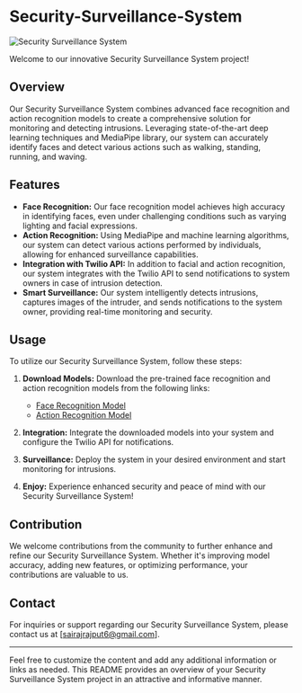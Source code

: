 # Security-Surveillance-System

![Security Surveillance System](https://media1.tenor.com/images/c6b89cb68c230e204ab7665b3a3616da/tenor.gif?itemid=3471448)

Welcome to our innovative Security Surveillance System project!

## Overview

Our Security Surveillance System combines advanced face recognition and action recognition models to create a comprehensive solution for monitoring and detecting intrusions. Leveraging state-of-the-art deep learning techniques and MediaPipe library, our system can accurately identify faces and detect various actions such as walking, standing, running, and waving.

## Features

- **Face Recognition:** Our face recognition model achieves high accuracy in identifying faces, even under challenging conditions such as varying lighting and facial expressions.
- **Action Recognition:** Using MediaPipe and machine learning algorithms, our system can detect various actions performed by individuals, allowing for enhanced surveillance capabilities.
- **Integration with Twilio API:** In addition to facial and action recognition, our system integrates with the Twilio API to send notifications to system owners in case of intrusion detection.
- **Smart Surveillance:** Our system intelligently detects intrusions, captures images of the intruder, and sends notifications to the system owner, providing real-time monitoring and security.

## Usage

To utilize our Security Surveillance System, follow these steps:

1. **Download Models:** Download the pre-trained face recognition and action recognition models from the following links:
   - [Face Recognition Model](https://drive.google.com/drive/folders/14BPBpt61YAgJzOom9dcRg15XuFgucth3?usp=sharing)
   - [Action Recognition Model](https://drive.google.com/drive/folders/14BPBpt61YAgJzOom9dcRg15XuFgucth3?usp=sharing)

2. **Integration:** Integrate the downloaded models into your system and configure the Twilio API for notifications.

3. **Surveillance:** Deploy the system in your desired environment and start monitoring for intrusions.

4. **Enjoy:** Experience enhanced security and peace of mind with our Security Surveillance System!

## Contribution

We welcome contributions from the community to further enhance and refine our Security Surveillance System. Whether it's improving model accuracy, adding new features, or optimizing performance, your contributions are valuable to us.

## Contact

For inquiries or support regarding our Security Surveillance System, please contact us at [sairajrajput6@gmail.com].

---

Feel free to customize the content and add any additional information or links as needed. This README provides an overview of your Security Surveillance System project in an attractive and informative manner.
